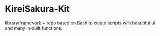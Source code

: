 # KireiSakura-Kit
library/framework + repo based on Bash to create scripts with beautiful ui and many in-built functions.
